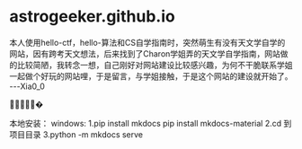 # astrogeeker.github.io

本人使用hello-ctf，hello-算法和CS自学指南时，突然萌生有没有天文学自学的网站，因有跨考天文想法，后来找到了Charon学姐弄的天文学自学指南，网站做的比较简陋，我转念一想，自己刚好对网站建设比较感兴趣，为何不干脆联系学姐一起做个好玩的网站哩，于是留言，与学姐接触，于是这个网站的建设就开始了。
                            ---Xia0_0

🤣🤣🤣🤣🤣�


本地安装：
windows:
1.pip install mkdocs
  pip install mkdocs-material
2.cd 到项目目录
3.python -m mkdocs serve





